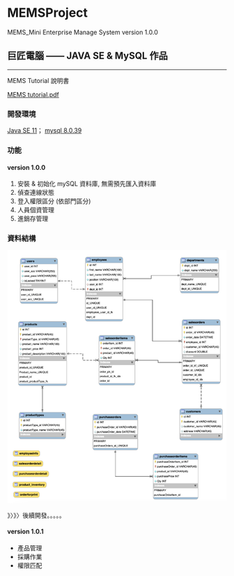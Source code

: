 # MEMSProject
MEMS_Mini Enterprise Manage System
version 1.0.0
## 巨匠電腦 ——  JAVA SE & MySQL 作品

<hr>
MEMS Tutorial 說明書

[MEMS tutorial.pdf](https://github.com/DannyTan8x/MEMSProject/blob/e654ca94ac699a6fb8cb61cc87d5e0cb60394d69/MEMS%20tutorial.pdf) 

### 開發環境
[Java SE 11](https://www.oracle.com/tw/java/technologies/javase/jdk11-archive-downloads.html)；
[mysql 8.0.39](https://dev.mysql.com/downloads/mysql/)

### 功能
#### version 1.0.0
<ol type="disk">
<li> 安裝 & 初始化 mySQL 資料庫, 無需預先匯入資料庫</li>
<li> 偵查連線狀態</li>
<li> 登入權限區分 (依部門區分) </li>
<li> 人員個資管理 </li>
<li> 進銷存管理 </li>
</ol>







### 資料結構

![DB 結構](https://github.com/DannyTan8x/MEMSProject/blob/42b3ac3e127f0050e2cf91e15e916ae425b37f60/mySQL_DataBase/EER%20Diagram.png "mySQL structure")

》〉》〉後續開發。。。。。
#### version 1.0.1 
<ul>
  <li>產品管理</li>
  <li>採購作業</li>
  <li>權限匹配</li>
</ul>
